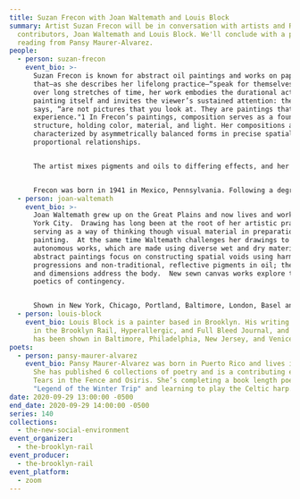 ```yaml
---
title: Suzan Frecon with Joan Waltemath and Louis Block
summary: Artist Suzan Frecon will be in conversation with artists and Rail
  contributors, Joan Waltemath and Louis Block. We'll conclude with a poetry
  reading from Pansy Maurer-Alvarez.
people:
  - person: suzan-frecon
    event_bio: >-
      Suzan Frecon is known for abstract oil paintings and works on paper
      that—as she describes her lifelong practice—“speak for themselves.” Made
      over long stretches of time, her work embodies the durational activity of
      painting itself and invites the viewer’s sustained attention: these, she
      says, “are not pictures that you look at. They are paintings that you
      experience."1 In Frecon’s paintings, composition serves as a foundational
      structure, holding color, material, and light. Her compositions are
      characterized by asymmetrically balanced forms in precise spatial and
      proportional relationships. 


      The artist mixes pigments and oils to differing effects, and her almost tactile use of color and contrasting matte and shiny surfaces heightens the visual experience of her work. Colors and surfaces vary in terms of density and reflectivity, and areas in the compositions frequently shift between dark and light. Figure can become ground and ground can become figure, or as the artist prefers to define it, full and empty space.


      Frecon was born in 1941 in Mexico, Pennsylvania. Following a degree in fine arts from Pennsylvania State University in 1963, she spent three years at the École nationale supérieure des Beaux-Arts in Paris and studied paintings in museums throughout Europe.
  - person: joan-waltemath
    event_bio: >-
      Joan Waltemath grew up on the Great Plains and now lives and works in New
      York City.  Drawing has long been at the root of her artistic practice,
      serving as a way of thinking though visual material in preparation for
      painting.  At the same time Waltemath challenges her drawings to be
      autonomous works, which are made using diverse wet and dry materials.  Her
      abstract paintings focus on constructing spatial voids using harmonic
      progressions and non-traditional, reflective pigments in oil; their scale
      and dimensions address the body.  New sewn canvas works explore the
      poetics of contingency. 


      Shown in New York, Chicago, Portland, Baltimore, London, Basel and Cologne, her work is in the collections of the Museum of Modern Art, the National Gallery of Art, the Hammer Museum and the Harvard University Art Museum, among others.  She has written extensively on art and served as editor-at-large of the Brooklyn Rail since 2001. She taught at the IS Chanin School of Architecture of the Cooper Union from 1997 to 2010 and Princeton University often between 2000-9. She is currently the Director of MICA’s LeRoy E. Hoffberger School of Painting.
  - person: louis-block
    event_bio: Louis Block is a painter based in Brooklyn. His writing has appeared
      in the Brooklyn Rail, Hyperallergic, and Full Bleed Journal, and his work
      has been shown in Baltimore, Philadelphia, New Jersey, and Venice.
poets:
  - person: pansy-maurer-alvarez
    event_bio: Pansy Maurer-Alvarez was born in Puerto Rico and lives in Strasbourg.
      She has published 6 collections of poetry and is a contributing editor to
      Tears in the Fence and Osiris. She’s completing a book length poem,
      "Legend of the Winter Trip" and learning to play the Celtic harp.
date: 2020-09-29 13:00:00 -0500
end_date: 2020-09-29 14:00:00 -0500
series: 140
collections:
  - the-new-social-environment
event_organizer:
  - the-brooklyn-rail
event_producer:
  - the-brooklyn-rail
event_platform:
  - zoom
---
```


